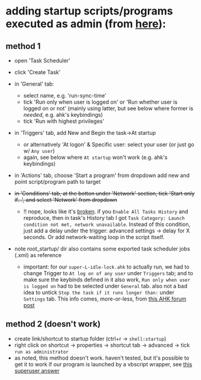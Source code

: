 # adding startup scripts/programs executed as admin (from [here](https://superuser.com/a/1005216/716639)):

## method 1
- open 'Task Scheduler'
- click 'Create Task'
- in 'General' tab:
  - select name, e.g. 'run-sync-time'
  - tick 'Run only when user is logged on' or 'Run whether user is logged on or not' (mainly using latter,
    but see below where former is _needed_, e.g. ahk's keybindings)
  - tick 'Run with highest privileges'
- in 'Triggers' tab, add New and  Begin the task->At startup
  - or alternatively 'At logon' & Specific user: select your user (or just go w/ `Any user`)
  - again, see below where `At startup` won't work (e.g. ahk's keybindings)
- in 'Actions' tab, choose 'Start a program' from dropdown add new and point
  script/program path to target
- ~~in 'Conditions' tab, at the botton under 'Network' section,
  tick 'Start only if...', and select 'Network' from dropdown~~
  - !! nope, looks like it's [broken](https://superuser.com/a/1146860/716639). if you `Enable All Tasks History` 
    and reproduce, then in task's History tab I got `Task Category: Launch condition not met, network unavailable`.
    Instead of this condition, just add a delay under the trigger: advanced settings -> delay for X seconds.
    Or add network-waiting loop in the script itself.

- note root_startup/ dir also contains some exported task scheduler jobs (.xml) as reference
  - important: for our `super-L-idle-lock.ahk` to actually run, we had to change Trigger to `At log on of any user`
    under `Triggers` tab; and to make sure the keybinds defined in it also work, `Run only when user is logged on`
    had to be selected under `General` tab. also not a bad idea to untick `Stop the task if it runs longer than:`
    under `Settings` tab. This info comes, more-or-less, from
    [this AHK forum post](https://www.autohotkey.com/boards/viewtopic.php?p=519299#p519299)

## method 2 (doesn't work)

- create link/shortcut to startup folder (ctrl+r -> `shell:startup`)
- right click on shortcut -> properties -> shortcut tab -> advanced -> tick `run as administrator`
- as noted, this method doesn't work. haven't tested, but it's possible to get it to work if
  our program is launched by a vbscript wrapper, see [this superuser answer](https://superuser.com/a/1039156)
